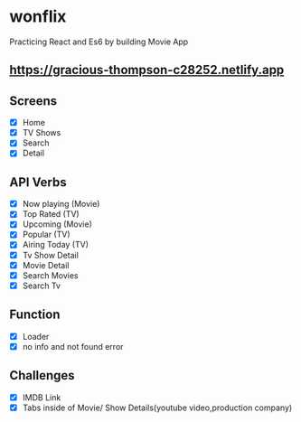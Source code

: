 # wonflix

Practicing React and Es6 by building Movie App

## https://gracious-thompson-c28252.netlify.app

## Screens

- [x] Home
- [x] TV Shows
- [x] Search
- [x] Detail

## API Verbs

- [x] Now playing (Movie)
- [x] Top Rated (TV)
- [x] Upcoming (Movie)
- [x] Popular (TV)
- [x] Airing Today (TV)
- [x] Tv Show Detail
- [x] Movie Detail
- [x] Search Movies
- [x] Search Tv

## Function

- [x] Loader
- [x] no info and not found error

## Challenges

- [x] IMDB Link
- [x] Tabs inside of Movie/ Show Details(youtube video,production company)
